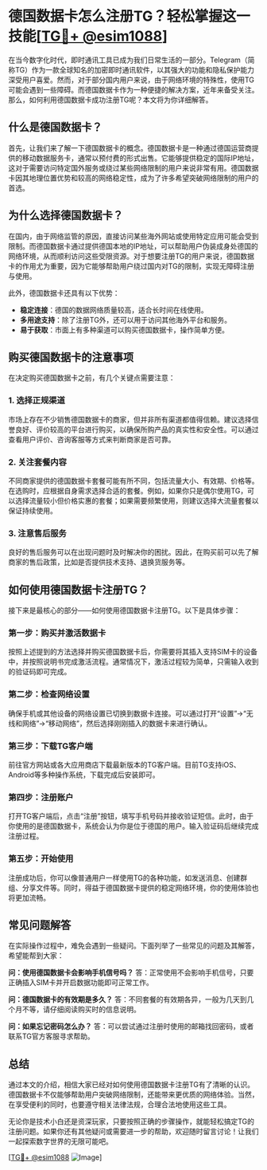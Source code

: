 # 德国数据卡怎么注册TG？轻松掌握这一技能[[TG💪+ @esim1088](https://t.me/s/esim1088)]

在当今数字化时代，即时通讯工具已成为我们日常生活的一部分。Telegram（简称TG）作为一款全球知名的加密即时通讯软件，以其强大的功能和隐私保护能力深受用户喜爱。然而，对于部分国内用户来说，由于网络环境的特殊性，使用TG可能会遇到一些障碍。而德国数据卡作为一种便捷的解决方案，近年来备受关注。那么，如何利用德国数据卡成功注册TG呢？本文将为你详细解答。

## 什么是德国数据卡？

首先，让我们来了解一下德国数据卡的概念。德国数据卡是一种通过德国运营商提供的移动数据服务卡，通常以预付费的形式出售。它能够提供稳定的国际IP地址，这对于需要访问特定国外服务或绕过某些网络限制的用户来说非常有用。德国数据卡因其地理位置优势和较高的网络稳定性，成为了许多希望突破网络限制的用户的首选。

## 为什么选择德国数据卡？

在国内，由于网络监管的原因，直接访问某些海外网站或使用特定应用可能会受到限制。而德国数据卡通过提供德国本地的IP地址，可以帮助用户伪装成身处德国的网络环境，从而顺利访问这些受限资源。对于想要注册TG的用户来说，德国数据卡的作用尤为重要，因为它能够帮助用户绕过国内对TG的限制，实现无障碍注册与使用。

此外，德国数据卡还具有以下优势：
- **稳定连接**：德国的数据网络质量较高，适合长时间在线使用。
- **多用途支持**：除了注册TG外，还可以用于访问其他海外平台和服务。
- **易于获取**：市面上有多种渠道可以购买德国数据卡，操作简单方便。

## 购买德国数据卡的注意事项

在决定购买德国数据卡之前，有几个关键点需要注意：

### 1. 选择正规渠道
市场上存在不少销售德国数据卡的商家，但并非所有渠道都值得信赖。建议选择信誉良好、评价较高的平台进行购买，以确保所购产品的真实性和安全性。可以通过查看用户评价、咨询客服等方式来判断商家是否可靠。

### 2. 关注套餐内容
不同商家提供的德国数据卡套餐可能有所不同，包括流量大小、有效期、价格等。在选购时，应根据自身需求选择合适的套餐。例如，如果你只是偶尔使用TG，可以选择流量较小但价格实惠的套餐；如果需要频繁使用，则建议选择大流量套餐以保证持续使用。

### 3. 注意售后服务
良好的售后服务可以在出现问题时及时解决你的困扰。因此，在购买前可以先了解商家的售后政策，比如是否提供技术支持、退换货服务等。

## 如何使用德国数据卡注册TG？

接下来是最核心的部分——如何使用德国数据卡注册TG。以下是具体步骤：

### 第一步：购买并激活数据卡
按照上述提到的方法选择并购买德国数据卡后，你需要将其插入支持SIM卡的设备中，并按照说明书完成激活流程。通常情况下，激活过程较为简单，只需输入收到的验证码即可完成。

### 第二步：检查网络设置
确保手机或其他设备的网络设置已切换到数据卡连接。可以通过打开“设置”->“无线和网络”->“移动网络”，然后选择刚刚插入的数据卡来进行确认。

### 第三步：下载TG客户端
前往官方网站或各大应用商店下载最新版本的TG客户端。目前TG支持iOS、Android等多种操作系统，下载完成后安装即可。

### 第四步：注册账户
打开TG客户端后，点击“注册”按钮，填写手机号码并接收验证短信。此时，由于你使用的是德国数据卡，系统会认为你是位于德国的用户。输入验证码后继续完成注册过程。

### 第五步：开始使用
注册成功后，你可以像普通用户一样使用TG的各种功能，如发送消息、创建群组、分享文件等。同时，得益于德国数据卡提供的稳定网络环境，你的使用体验也将更加流畅。

## 常见问题解答

在实际操作过程中，难免会遇到一些疑问。下面列举了一些常见的问题及其解答，希望能帮到大家：

**问：使用德国数据卡会影响手机信号吗？**
答：正常使用不会影响手机信号，只要正确插入SIM卡并开启数据功能即可正常工作。

**问：德国数据卡的有效期是多久？**
答：不同套餐的有效期各异，一般为几天到几个月不等，请仔细阅读购买时的信息说明。

**问：如果忘记密码怎么办？**
答：可以尝试通过注册时使用的邮箱找回密码，或者联系TG官方客服寻求帮助。

## 总结

通过本文的介绍，相信大家已经对如何使用德国数据卡注册TG有了清晰的认识。德国数据卡不仅能够帮助用户突破网络限制，还能带来更优质的网络体验。当然，在享受便利的同时，也要遵守相关法律法规，合理合法地使用这些工具。

无论你是技术小白还是资深玩家，只要按照正确的步骤操作，就能轻松搞定TG的注册问题。如果你还有其他疑问或需要进一步的帮助，欢迎随时留言讨论！让我们一起探索数字世界的无限可能吧。

[[TG💪+ @esim1088](https://t.me/s/esim1088) ![Image](https://i.postimg.cc/4NQfJmqS/Snipaste-2025-05-13-00-14-12.png)]